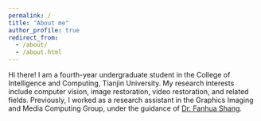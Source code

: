 ```yaml
---
permalink: /
title: "About me"
author_profile: true
redirect_from: 
  - /about/
  - /about.html
---
```


Hi there! I am a fourth-year undergraduate student in the College of Intelligence and Computing, Tianjin University. My research interests include computer vision, image restoration, video restoration, and related fields. Previously, I worked as a research assistant in the Graphics Imaging and Media Computing Group, under the guidance of  [Dr. Fanhua Shang](https://sites.google.com/site/fanhua217/home).
